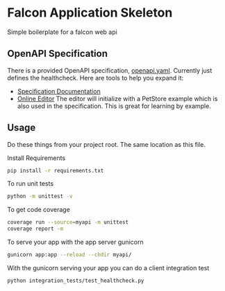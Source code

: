 # Falcon Application Skeleton

Simple boilerplate for a falcon web api

## OpenAPI Specification
There is a provided OpenAPI specification, [openapi.yaml](openapi.yaml). Currently just defines the healthcheck. Here are tools to help you expand it:
* [Specification Documentation](https://swagger.io/specification/)
* [Online Editor](https://editor.swagger.io/)
The editor will initialize with a PetStore example which is also used in the specification. This is great for learning by example.

## Usage

Do these things from your project root. The same location as this file.

Install Requirements
```bash
pip install -r requirements.txt
```

To run unit tests
```bash
python -m unittest -v
```

To get code coverage
```bash
coverage run --source=myapi -m unittest
coverage report -m
```

To serve your app with the app server gunicorn
```bash
gunicorn app:app --reload --chdir myapi/
```

With the gunicorn serving your app you can do a client integration test
```bash
python integration_tests/test_healthcheck.py
```
